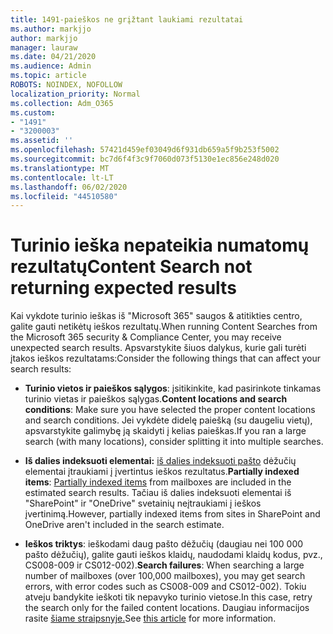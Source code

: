 ```yaml
---
title: 1491-paieškos ne grįžtant laukiami rezultatai
ms.author: markjjo
author: markjjo
manager: lauraw
ms.date: 04/21/2020
ms.audience: Admin
ms.topic: article
ROBOTS: NOINDEX, NOFOLLOW
localization_priority: Normal
ms.collection: Adm_O365
ms.custom:
- "1491"
- "3200003"
ms.assetid: ''
ms.openlocfilehash: 57421d459ef03049d6f931db659a5f9b253f5002
ms.sourcegitcommit: bc7d6f4f3c9f7060d073f5130e1ec856e248d020
ms.translationtype: MT
ms.contentlocale: lt-LT
ms.lasthandoff: 06/02/2020
ms.locfileid: "44510580"
---
```

# <a name="content-search-not-returning-expected-results"></a><span data-ttu-id="4cc21-102">Turinio ieška nepateikia numatomų rezultatų</span><span class="sxs-lookup"><span data-stu-id="4cc21-102">Content Search not returning expected results</span></span>

<span data-ttu-id="4cc21-103">Kai vykdote turinio ieškas iš "Microsoft 365" saugos & atitikties centro, galite gauti netikėtų ieškos rezultatų.</span><span class="sxs-lookup"><span data-stu-id="4cc21-103">When running Content Searches from the Microsoft 365 security & Compliance Center, you may receive unexpected search results.</span></span> <span data-ttu-id="4cc21-104">Apsvarstykite šiuos dalykus, kurie gali turėti įtakos ieškos rezultatams:</span><span class="sxs-lookup"><span data-stu-id="4cc21-104">Consider the following things that can affect your search results:</span></span>

- <span data-ttu-id="4cc21-105">**Turinio vietos ir paieškos sąlygos**: įsitikinkite, kad pasirinkote tinkamas turinio vietas ir paieškos sąlygas.</span><span class="sxs-lookup"><span data-stu-id="4cc21-105">**Content locations and search conditions**: Make sure you have selected the proper content locations and search conditions.</span></span> <span data-ttu-id="4cc21-106">Jei vykdėte didelę paiešką (su daugeliu vietų), apsvarstykite galimybę ją skaidyti į kelias paieškas.</span><span class="sxs-lookup"><span data-stu-id="4cc21-106">If you ran a large search (with many locations), consider splitting it into multiple searches.</span></span>

- <span data-ttu-id="4cc21-107">**Iš dalies indeksuoti elementai:** [iš dalies indeksuoti pašto](https://docs.microsoft.com/microsoft-365/compliance/partially-indexed-items-in-content-search) dėžučių elementai įtraukiami į įvertintus ieškos rezultatus.</span><span class="sxs-lookup"><span data-stu-id="4cc21-107">**Partially indexed items**:  [Partially indexed items](https://docs.microsoft.com/microsoft-365/compliance/partially-indexed-items-in-content-search) from mailboxes are included in the estimated search results.</span></span> <span data-ttu-id="4cc21-108">Tačiau iš dalies indeksuoti elementai iš "SharePoint" ir "OneDrive" svetainių neįtraukiami į ieškos įvertinimą.</span><span class="sxs-lookup"><span data-stu-id="4cc21-108">However, partially indexed items from sites in SharePoint and OneDrive aren't included in the search estimate.</span></span>

- <span data-ttu-id="4cc21-109">**Ieškos triktys**: ieškodami daug pašto dėžučių (daugiau nei 100 000 pašto dėžučių), galite gauti ieškos klaidų, naudodami klaidų kodus, pvz., CS008-009 ir CS012-002).</span><span class="sxs-lookup"><span data-stu-id="4cc21-109">**Search failures**: When searching a large number of mailboxes (over 100,000 mailboxes), you may get search errors, with error codes such as CS008-009 and CS012-002).</span></span> <span data-ttu-id="4cc21-110">Tokiu atveju bandykite ieškoti tik nepavyko turinio vietose.</span><span class="sxs-lookup"><span data-stu-id="4cc21-110">In this case, retry the search only for the failed content locations.</span></span> <span data-ttu-id="4cc21-111">Daugiau informacijos rasite [šiame straipsnyje.](https://docs.microsoft.com/microsoft-365/compliance/retry-failed-content-search)</span><span class="sxs-lookup"><span data-stu-id="4cc21-111">See  [this article](https://docs.microsoft.com/microsoft-365/compliance/retry-failed-content-search) for more information.</span></span>
